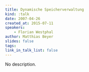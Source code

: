```yaml
---
title: Dynamische Speicherverwaltung
kind: :talk
date: 2007-04-26
created_at: 2015-07-11
speakers:
    - Florian Westphal
author: Matthias Beyer
slides: false
tags:
link_in_talk_list: false
---
```


No description.
